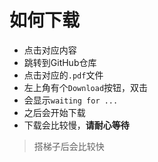 # 如何下载

- 点击对应内容
- 跳转到GitHub仓库
- 点击对应的`.pdf`文件
- 左上角有个`Download`按钮，双击
- 会显示`waiting for ...`
- 之后会开始下载
- 下载会比较慢，**请耐心等待**

> 搭梯子后会比较快